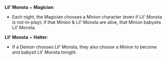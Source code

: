 **Lil' Monsta** + **Magician**:
- Each night, the Magician chooses a Minion character (even if Lil' Monsta is not-in-play): if that Minion & Lil' Monsta are alive, that Minion babysits Lil’ Monsta.

**Lil' Monsta** + **Hatter**:
- If a Demon chooses Lil' Monsta, they also choose a Minion to become and babysit Lil' Monsta tonight.
